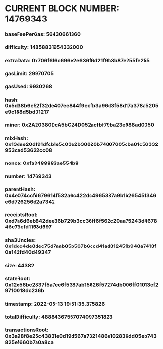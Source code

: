# CURRENT BLOCK NUMBER: 14769343

### baseFeePerGas: 56430661360
### difficulty: 14858831954332000
### extraData: 0x706f6f6c696e2e636f6d21f9b3b87e255fe255
### gasLimit: 29970705
### gasUsed: 9930268
### hash: 0x5d38b6e52f32de407ee844f9ecfb3a96d3f58d17a378a5205e9c188d5bd01217
### miner: 0x2A20380DcA5bC24D052acfbf79ba23e988ad0050
### mixHash: 0x13dae20d191dfcb1e5c03e2b38826b74807605cba81c56332953ced53622cc08
### nonce: 0xfa3488883ae554b8
### number: 14769343
### parentHash: 0x4e074ccfd679614f532a6c422dc4965337a9b1b265451346e6d726256d2a7342
### receiptsRoot: 0xd7a6d6eb842dee36b729b3cc36ff6f562c20aa75243d467846e73cfd1153d597
### sha3Uncles: 0x1dcc4de8dec75d7aab85b567b6ccd41ad312451b948a7413f0a142fd40d49347
### size: 44382
### stateRoot: 0x12c56bc2837f5a7ee6f5387ab15626f57274db006ff01013cf29710018dc236b
### timestamp: 2022-05-13 19:51:35.375826
### totalDifficulty: 48884367557074097351823
### transactionsRoot: 0x3a98f8e25c43831e0d19d567a7321486e102836dd05eb743825ef660b7a0a8ca
